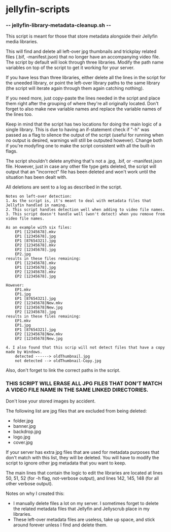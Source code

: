 # jellyfin-scripts

### -- jellyfin-library-metadata-cleanup.sh --
This script is meant for those that store metadata alongside their Jellyfin media libraries.

This will find and delete all left-over jpg thumbnails and trickplay related files (.bif, -manifest.json) that no longer have an accompanying video file.
The script by default will look through three libraries. Modify the path name variables on top of the script to get it working for your server.

If you have less than three libraries, either delete all the lines in the script for the uneeded library, or point the left-over library paths to the same library (the script will iterate again through them again catching nothing).

If you need more, just copy-paste the lines needed in the script and place them right after the grouping of where they're all originally located. Don't forget to also make new variable names and replace the variable names of the lines too.

Keep in mind that the script has two locations for doing the main logic of a single library. This is due to having an if-statement check if "-h" was passed as a flag to silence the output of the script (useful for running when no output is desired, warnings will still be outputed however).
Change both if you're modyfing one to make the script consistent with all the built-in flags.

The script shouldn't delete anything that's not a .jpg, .bif, or -manifest.json file. However, just in case any other file type gets deleted, the script will output that an "incorrect" file has been deleted and won't work until the situation has been dealt with.

All deletions are sent to a log as described in the script.

```
Notes on left-over detection:
1. As the script is, it's meant to deal with metadata files that Jellyfin handled in naming.
2. This script handles detection well when adding to video file names.
3. This script doesn't handle well (won't detect) when you remove from video file names.

As an example with six files:
    EP1 [12345678].mkv
    EP1 [12345678].jpg
    EP1 [87654321].jpg
    EP2 [12345678].mkv
    EP2 [12345678].jpg
    EP2.jpg
results in these files remaining:
    EP1 [12345678].mkv
    EP1 [12345678].jpg
    EP2 [12345678].mkv
    EP2 [12345678].jpg

However:
    EP1.mkv
    EP1.jpg
    EP1 [87654321].jpg
    EP2 [12345678]New.mkv
    EP2 [12345678]New.jpg
    EP2 [12345678].jpg
results in these files remaining:
    EP1.mkv
    EP1.jpg
    EP1 [87654321].jpg
    EP2 [12345678]New.mkv
    EP2 [12345678]New.jpg

4. I also found that this scrip will not detect files that have a copy made by Windows.
    detected ------> oldThumbnail.jpg
    not detected --> oldThumbnail-Copy.jpg

```

Also, don't forget to link the correct paths in the script.
### THIS SCRIPT WILL ERASE ALL JPG FILES THAT DON'T MATCH A VIDEO FILE NAME IN THE SAME LINKED DIRECTORIES.
Don't lose your stored images by accident.

The following list are jpg files that are excluded from being deleted:
- folder.jpg
- banner.jpg
- backdrop.jpg
- logo.jpg
- cover.jpg

If your server has extra jpg files that are used for metadata purposes that don't match with this list, they will be deleted.
You will have to modify the script to ignore other jpg metadata that you want to keep.

The main lines that contain the logic to edit the libraries are located at lines 50, 51, 52 (for -h flag, not-verbose output), and lines 142, 145, 148 (for all other verbose output).

Notes on why I created this:
  - I manually delete files a lot on my server. I sometimes forget to delete the related metadata files that Jellyfin and Jellyscrub place in my libraries.
  - These left-over metadata files are useless, take up space, and stick around forever unless I find and delete them.
